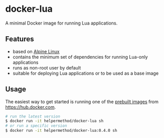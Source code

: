 # docker-lua

A minimal Docker image for running Lua applications.

## Features

* based on [Alpine Linux](https://hub.docker.com/_/alpine)
* contains the minimum set of dependencies for running Lua-only applications
* runs as non-root user by default
* suitable for deploying Lua applications or to be used as a base image

## Usage

The easiest way to get started is running one of the [prebuilt images](https://hub.docker.com/r/helpermethod/docker-lua/tags/)
from https://hub.docker.com.

```sh
# run the latest version
$ docker run -it helpermethod/docker-lua sh
# or run a specific version
$ docker run -it helpermethod/docker-lua:0.4.0 sh
```

